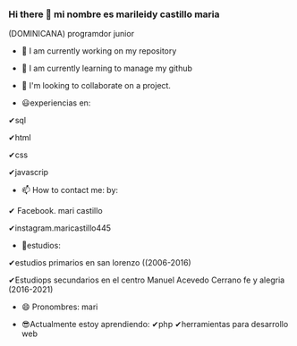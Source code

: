 ### Hi there 👋 mi nombre es marileidy castillo maria
<!--   
**marileidy2829/marileidy2829** is a ✨ _special_ ✨ repository because its `README.md` (this file) appears on your GitHub profile.
-->
(DOMINICANA) programdor junior

- 🔭 I am currently working on my repository

- 🌱 I am currently learning to manage my github

- 👯 I'm looking to collaborate on a project.

- 😃experiencias en:

✔sql

✔html 

✔css

✔javascrip

- 📫 How to contact me: by:

✔ Facebook. mari castillo

✔instagram.maricastillo445

- 📖estudios:

✔estudios primarios en san lorenzo ((2006-2016)

✔Estudiops secundarios en el centro Manuel Acevedo Cerrano fe y alegria (2016-2021)

- 😄 Pronombres: mari

- 😎Actualmente estoy aprendiendo:
✔php
✔herramientas para desarrollo web

